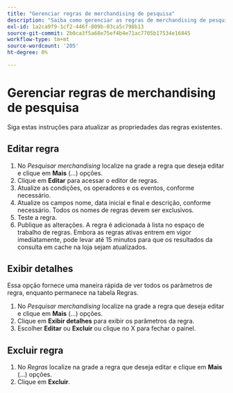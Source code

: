 ```yaml
---
title: "Gerenciar regras de merchandising de pesquisa"
description: "Saiba como gerenciar as regras de merchandising de pesquisa existentes."
exl-id: 1a2ca9f9-1cf2-446f-809b-03ca5c798b13
source-git-commit: 2b0ca3f5a68e75ef4b4e71ac7705b17534e16845
workflow-type: tm+mt
source-wordcount: '205'
ht-degree: 0%

---
```


# Gerenciar regras de merchandising de pesquisa

Siga estas instruções para atualizar as propriedades das regras existentes.

## Editar regra

1. No *Pesquisar merchandising* localize na grade a regra que deseja editar e clique em **Mais** (...) opções.
1. Clique em **Editar** para acessar o editor de regras.
1. Atualize as condições, os operadores e os eventos, conforme necessário.
1. Atualize os campos nome, data inicial e final e descrição, conforme necessário. Todos os nomes de regras devem ser exclusivos.
1. Teste a regra.
1. Publique as alterações.
A regra é adicionada à lista no espaço de trabalho de regras. Embora as regras ativas entrem em vigor imediatamente, pode levar até 15 minutos para que os resultados da consulta em cache na loja sejam atualizados.

## Exibir detalhes

Essa opção fornece uma maneira rápida de ver todos os parâmetros de regra, enquanto permanece na tabela Regras.

1. No *Pesquisar merchandising* localize na grade a regra que deseja editar e clique em **Mais** (...) opções.
1. Clique em **Exibir detalhes** para exibir os parâmetros da regra.
1. Escolher **Editar** ou **Excluir** ou clique no X para fechar o painel.

## Excluir regra

1. No *Regras* localize na grade a regra que deseja editar e clique em **Mais** (...) opções.
1. Clique em **Excluir**.
